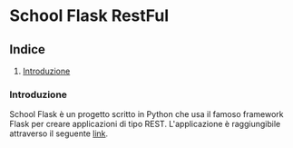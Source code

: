 # School Flask RestFul

## **Indice**
1. [Introduzione](#introduzione)

### Introduzione

School Flask è un progetto scritto in Python che usa il famoso framework Flask per creare applicazioni di tipo REST. L'applicazione è raggiungibile attraverso il seguente [link](https://school-flask-rest-api.herokuapp.com/).
